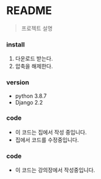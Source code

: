 # README
> 프로젝트 설명

### install
1. 다운로드 받는다.
2. 압축을 해제한다.

### version
- python 3.8.7
- Django 2.2

### code
- 이 코드는 집에서 작성 중입니다.
- 집에서 코드를 수정중입니다.

### code
- 이 코드는 강의장에서 작성중입니다.
